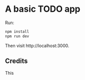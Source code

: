 # A basic TODO app

Run:

```bash
npm install
npm run dev
```

Then visit http://localhost:3000.

## Credits

This 